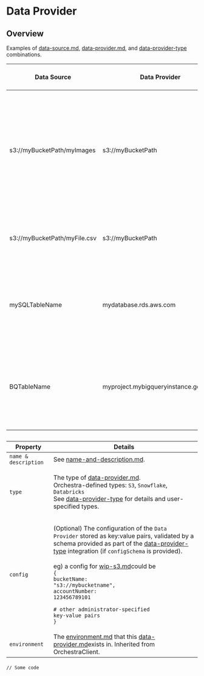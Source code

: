 # Data Provider

## Overview

Examples of [data-source.md](../storage-location/data-source.md "mention"), [data-provider.md](data-provider.md "mention"), and [data-provider-type](../provider-type/data-provider-type/ "mention") combinations.

| Data Source                  | Data Provider                        | Data Provider Type | Comments                                                                                                                       |
| ---------------------------- | ------------------------------------ | ------------------ | ------------------------------------------------------------------------------------------------------------------------------ |
| s3://myBucketPath/myImages   | s3://myBucketPath                    | S3                 | <p>Data Provider is the S3 bucket. Data Source is a specific folder.<br>Folder contains multiple files of the same format.</p> |
| s3://myBucketPath/myFile.csv | s3://myBucketPath                    | S3                 | Data Provider is the S3 bucket. Data Source is a csv file.                                                                     |
| mySQLTableName               | mydatabase.rds.aws.com               | MySQL              | Data Provider is the RDS instance, identified by its URL. Data Source is a specific table.                                     |
| BQTableName                  | myproject.mybigqueryinstance.gcp.com | BigQuery           | Data Provider is the BigQuery instance, identified by its URL. Data Source is a specific table                                 |

##

| Property             | Details                                                                                                                                                                                                                                                                                                                                                                                                                                                                                                                                                                                                                      |
| -------------------- | ---------------------------------------------------------------------------------------------------------------------------------------------------------------------------------------------------------------------------------------------------------------------------------------------------------------------------------------------------------------------------------------------------------------------------------------------------------------------------------------------------------------------------------------------------------------------------------------------------------------------------- |
| `name & description` | See [name-and-description.md](../shared-attributes/name-and-description.md "mention").                                                                                                                                                                                                                                                                                                                                                                                                                                                                                                                                       |
| `type`               | <p>The type of <a data-mention href="data-provider.md">data-provider.md</a>. <br>Orchestra-defined types: <code>S3</code>, <code>Snowflake</code>, <code>Databricks</code><br>See <a data-mention href="../provider-type/data-provider-type/">data-provider-type</a> for details and user-specified types.</p>                                                                                                                                                                                                                                                                                                               |
| `config`             | <p>(Optional) The configuration of the <code>Data Provider</code> stored as key:value pairs, validated by a schema provided as part of the <a data-mention href="../provider-type/data-provider-type/">data-provider-type</a> integration (if <code>configSchema</code> is provided).<br><br>eg) a config for <a data-mention href="../provider-type/data-provider-type/wip-s3.md">wip-s3.md</a>could be<br><code>{</code><br>    <code>bucketName: "s3://mybucketname",</code><br>    <code>accountNumber: 123456789101</code></p><p>    <code># other administrator-specified key-value pairs</code><br><code>}</code></p> |
| `environment`        | The [environment.md](../shared-attributes/environment.md "mention") that this [data-provider.md](data-provider.md "mention")exists in. Inherited from OrchestraClient.                                                                                                                                                                                                                                                                                                                                                                                                                                                       |

####

```
// Some code
```
